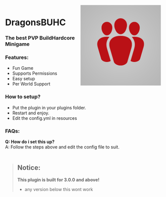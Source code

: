 <img align="right" widht="auto" height="260" src="https://github.com/callumrawlinson/StaffList/blob/main/images/logo.png?raw=true" alt="Logo">

# DragonsBUHC

### The best PVP BuildHardcore Minigame
### Features:

 - Fun Game  
 - Supports Permissions
 - Easy setup  
 - Per World Support

### How to setup?

 - Put the plugin in your plugins folder.
 - Restart and enjoy.
 - Edit the config.yml in resources
 
 ### FAQs:

**Q: How do i set this up?**<br />
A: Follow the steps above and edit the config file to suit. <br /><br /> 

>## Notice: <br />
>**This plugin is built for 3.0.0 and above!**
>- any version below this wont work <br />
